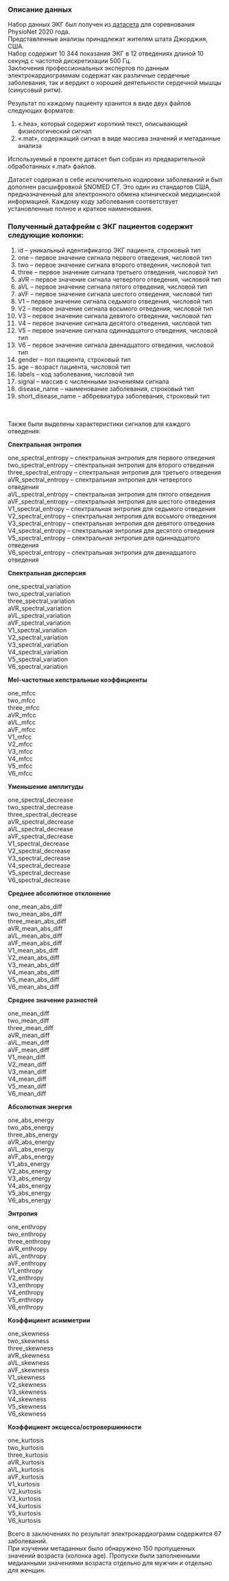 ### Описание данных 
Набор данных ЭКГ был получен из [датасета](https://drive.google.com/drive/folders/1EI8XNLSLe8Hs2_HM0K_aQ5C5h2focnC5?usp=sharing) для соревнования PhysioNet 2020 года. <br>
Представленные анализы принадлежат жителям штата Джорджия, США. <br>
Набор содержит 10 344 показания ЭКГ в 12 отведениях длиной 10 секунд с частотой дискретизации 500 Гц. <br>
Заключения профессиональных экспертов по данным электрокардиограммам содержат как различные сердечные заболевания, так и вердикт о хорошей деятельности сердечной мышцы (синусовый ритм). <br>

Результат по каждому пациенту хранится в виде двух файлов следующих форматов:
1) «.hea», который содержит короткий текст, описывающий физиологический сигнал
2) «.mat», содержащий сигнал в виде массива значений и метаданные анализа

Используемый в проекте датасет был собран из предварительной обработанных «.mat» файлов.

Датасет содержал в себе исключительно кодировки заболеваний и был дополнен расшифровкой SNOMED CT. Это один из стандартов США, предназначенный для электронного обмена клинической медицинской информацией. Каждому коду заболевания соответствует установленные полное и краткое наименования.

### Полученный датафрейм с ЭКГ пациентов содержит следующие колонки:
 1. id – уникальный идентификатор ЭКГ пациента, строковый тип
 2. one – первое значение сигнала первого отведения, числовой тип
 3. two – первое значение сигнала второго отведения, числовой тип
 4. three – первое значение сигнала третьего отведения, числовой тип
 5. aVR – первое значение сигнала четвертого отведения, числовой тип
 6. aVL – первое значение сигнала пятого отведения, числовой тип
 7. aVF – первое значение сигнала шестого отведения, числовой тип
 8. V1 – первое значение сигнала седьмого отведения, числовой тип
 9. V2 – первое значение сигнала восьмого отведения, числовой тип
 10. V3 – первое значение сигнала девятого отведения, числовой тип
 11. V4 – первое значение сигнала десятого отведения, числовой тип
 12. V5 – первое значение сигнала одиннадцатого отведения, числовой тип
 13. V6 – первое значение сигнала двенадцатого отведения, числовой тип
 14. gender – пол пациента, строковый тип
 15. age – возраст пациента, числовой тип
 16. labels – код заболевания, числовой тип
 17. signal – массив с численными значениями сигнала
 18. disease_name – наименование заболевания, строковый тип
 19. short_disease_name – аббревиатура заболевания, строковый тип

<br><br>
Также были выделены характеристики сигналов для каждого отведения:

**Спектральная энтропия**

one_spectral_entropy – спектральная энтропия для первого отведения <br>
two_spectral_entropy – спектральная энтропия для второго отведения <br>
three_spectral_entropy – спектральная энтропия для третьего отведения <br>
aVR_spectral_entropy – спектральная энтропия для четвертого отведения <br>
aVL_spectral_entropy – спектральная энтропия для пятого отведения <br>
aVF_spectral_entropy – спектральная энтропия для шестого отведения <br>
V1_spectral_entropy – спектральная энтропия для седьмого отведения <br>
V2_spectral_entropy – спектральная энтропия для восьмого отведения <br>
V3_spectral_entropy – спектральная энтропия для девятого отведения <br>
V4_spectral_entropy – спектральная энтропия для десятого отведения <br>
V5_spectral_entropy – спектральная энтропия для одиннадцатого отведения <br>
V6_spectral_entropy – спектральная энтропия для двенадцатого отведения <br>

**Спектральная дисперсия**

one_spectral_variation <br>
two_spectral_variation <br>
three_spectral_variation <br>
aVR_spectral_variation <br>
aVL_spectral_variation <br>
aVF_spectral_variation <br>
V1_spectral_variation <br>
V2_spectral_variation <br>
V3_spectral_variation <br>
V4_spectral_variation <br>
V5_spectral_variation <br>
V6_spectral_variation <br>

**Mel-частотные кепстральные коэффициенты**

one_mfcc <br>
two_mfcc <br>
three_mfcc <br>
aVR_mfcc <br>
aVL_mfcc <br>
aVF_mfcc <br>
V1_mfcc <br>
V2_mfcc <br>
V3_mfcc <br>
V4_mfcc <br>
V5_mfcc <br>
V6_mfcc <br>

**Уменьшение амплитуды**

one_spectral_decrease <br>
two_spectral_decrease <br>
three_spectral_decrease <br>
aVR_spectral_decrease <br>
aVL_spectral_decrease <br>
aVF_spectral_decrease <br>
V1_spectral_decrease <br>
V2_spectral_decrease <br>
V3_spectral_decrease <br>
V4_spectral_decrease <br>
V5_spectral_decrease <br>
V6_spectral_decrease <br>

**Среднее абсолютное отклонение**

one_mean_abs_diff <br>
two_mean_abs_diff <br>
three_mean_abs_diff <br>
aVR_mean_abs_diff <br>
aVL_mean_abs_diff <br>
aVF_mean_abs_diff <br>
V1_mean_abs_diff <br>
V2_mean_abs_diff <br>
V3_mean_abs_diff <br>
V4_mean_abs_diff <br>
V5_mean_abs_diff <br>
V6_mean_abs_diff <br>

**Среднее значение разностей** 

one_mean_diff <br>
two_mean_diff <br>
three_mean_diff <br>
aVR_mean_diff <br>
aVL_mean_diff <br>
aVF_mean_diff <br>
V1_mean_diff <br>
V2_mean_diff <br>
V3_mean_diff <br>
V4_mean_diff <br>
V5_mean_diff <br>
V6_mean_diff <br>

**Абсолютная энергия**

one_abs_energy <br>
two_abs_energy <br>
three_abs_energy <br>
aVR_abs_energy <br>
aVL_abs_energy <br>
aVF_abs_energy <br>
V1_abs_energy <br>
V2_abs_energy <br>
V3_abs_energy <br>
V4_abs_energy <br>
V5_abs_energy <br>
V6_abs_energy <br>

**Энтропия**

one_enthropy <br>
two_enthropy <br>
three_enthropy <br>
aVR_enthropy <br>
aVL_enthropy <br>
aVF_enthropy <br>
V1_enthropy <br>
V2_enthropy <br>
V3_enthropy <br>
V4_enthropy <br>
V5_enthropy <br>
V6_enthropy <br>

**Коэффициент асимметрии**

one_skewness <br>
two_skewness <br>
three_skewness <br>
aVR_skewness <br>
aVL_skewness <br>
aVF_skewness <br>
V1_skewness <br>
V2_skewness <br>
V3_skewness <br>
V4_skewness <br>
V5_skewness <br>
V6_skewness <br>

**Коэффициент эксцесса/островершинности**
 
one_kurtosis <br>
two_kurtosis <br>
three_kurtosis <br>
aVR_kurtosis <br>
aVL_kurtosis <br>
aVF_kurtosis <br>
V1_kurtosis <br>
V2_kurtosis <br>
V3_kurtosis <br>
V4_kurtosis <br>
V5_kurtosis <br>
V6_kurtosis <br>


Всего в заключениях по результат электрокардиограмм содержится 67 заболеваний. <br>
При изучении метаданных было обнаружено 150 пропущенных значений возраста (колонка age). Пропуски были заполненными медианными значениями возраста отдельно для мужчин и отдельно для женщин.
